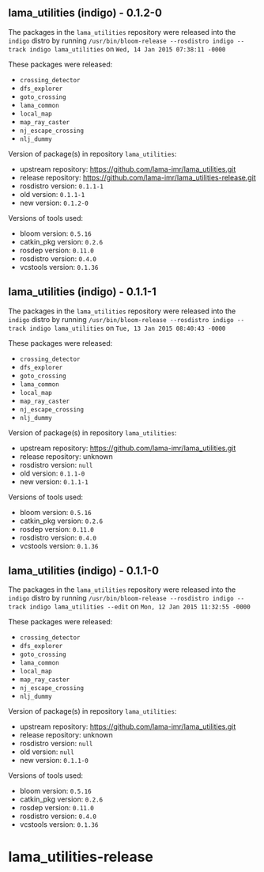 ## lama_utilities (indigo) - 0.1.2-0

The packages in the `lama_utilities` repository were released into the `indigo` distro by running `/usr/bin/bloom-release --rosdistro indigo --track indigo lama_utilities` on `Wed, 14 Jan 2015 07:38:11 -0000`

These packages were released:
- `crossing_detector`
- `dfs_explorer`
- `goto_crossing`
- `lama_common`
- `local_map`
- `map_ray_caster`
- `nj_escape_crossing`
- `nlj_dummy`

Version of package(s) in repository `lama_utilities`:
- upstream repository: https://github.com/lama-imr/lama_utilities.git
- release repository: https://github.com/lama-imr/lama_utilities-release.git
- rosdistro version: `0.1.1-1`
- old version: `0.1.1-1`
- new version: `0.1.2-0`

Versions of tools used:
- bloom version: `0.5.16`
- catkin_pkg version: `0.2.6`
- rosdep version: `0.11.0`
- rosdistro version: `0.4.0`
- vcstools version: `0.1.36`


## lama_utilities (indigo) - 0.1.1-1

The packages in the `lama_utilities` repository were released into the `indigo` distro by running `/usr/bin/bloom-release --rosdistro indigo --track indigo lama_utilities` on `Tue, 13 Jan 2015 08:40:43 -0000`

These packages were released:
- `crossing_detector`
- `dfs_explorer`
- `goto_crossing`
- `lama_common`
- `local_map`
- `map_ray_caster`
- `nj_escape_crossing`
- `nlj_dummy`

Version of package(s) in repository `lama_utilities`:
- upstream repository: https://github.com/lama-imr/lama_utilities.git
- release repository: unknown
- rosdistro version: `null`
- old version: `0.1.1-0`
- new version: `0.1.1-1`

Versions of tools used:
- bloom version: `0.5.16`
- catkin_pkg version: `0.2.6`
- rosdep version: `0.11.0`
- rosdistro version: `0.4.0`
- vcstools version: `0.1.36`


## lama_utilities (indigo) - 0.1.1-0

The packages in the `lama_utilities` repository were released into the `indigo` distro by running `/usr/bin/bloom-release --rosdistro indigo --track indigo lama_utilities --edit` on `Mon, 12 Jan 2015 11:32:55 -0000`

These packages were released:
- `crossing_detector`
- `dfs_explorer`
- `goto_crossing`
- `lama_common`
- `local_map`
- `map_ray_caster`
- `nj_escape_crossing`
- `nlj_dummy`

Version of package(s) in repository `lama_utilities`:
- upstream repository: https://github.com/lama-imr/lama_utilities.git
- release repository: unknown
- rosdistro version: `null`
- old version: `null`
- new version: `0.1.1-0`

Versions of tools used:
- bloom version: `0.5.16`
- catkin_pkg version: `0.2.6`
- rosdep version: `0.11.0`
- rosdistro version: `0.4.0`
- vcstools version: `0.1.36`


# lama_utilities-release
